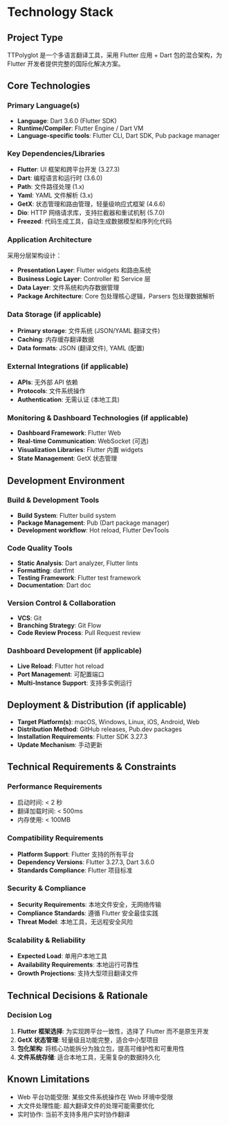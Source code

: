 # Technology Stack

## Project Type

TTPolyglot 是一个多语言翻译工具，采用 Flutter 应用 + Dart 包的混合架构，为 Flutter 开发者提供完整的国际化解决方案。

## Core Technologies

### Primary Language(s)

- **Language**: Dart 3.6.0 (Flutter SDK)
- **Runtime/Compiler**: Flutter Engine / Dart VM
- **Language-specific tools**: Flutter CLI, Dart SDK, Pub package manager

### Key Dependencies/Libraries

- **Flutter**: UI 框架和跨平台开发 (3.27.3)
- **Dart**: 编程语言和运行时 (3.6.0)
- **Path**: 文件路径处理 (1.x)
- **Yaml**: YAML 文件解析 (3.x)
- **GetX**: 状态管理和路由管理，轻量级响应式框架 (4.6.6)
- **Dio**: HTTP 网络请求库，支持拦截器和重试机制 (5.7.0)
- **Freezed**: 代码生成工具，自动生成数据模型和序列化代码

### Application Architecture

采用分层架构设计：

- **Presentation Layer**: Flutter widgets 和路由系统
- **Business Logic Layer**: Controller 和 Service 层
- **Data Layer**: 文件系统和内存数据管理
- **Package Architecture**: Core 包处理核心逻辑，Parsers 包处理数据解析

### Data Storage (if applicable)

- **Primary storage**: 文件系统 (JSON/YAML 翻译文件)
- **Caching**: 内存缓存翻译数据
- **Data formats**: JSON (翻译文件), YAML (配置)

### External Integrations (if applicable)

- **APIs**: 无外部 API 依赖
- **Protocols**: 文件系统操作
- **Authentication**: 无需认证 (本地工具)

### Monitoring & Dashboard Technologies (if applicable)

- **Dashboard Framework**: Flutter Web
- **Real-time Communication**: WebSocket (可选)
- **Visualization Libraries**: Flutter 内置 widgets
- **State Management**: GetX 状态管理

## Development Environment

### Build & Development Tools

- **Build System**: Flutter build system
- **Package Management**: Pub (Dart package manager)
- **Development workflow**: Hot reload, Flutter DevTools

### Code Quality Tools

- **Static Analysis**: Dart analyzer, Flutter lints
- **Formatting**: dartfmt
- **Testing Framework**: Flutter test framework
- **Documentation**: Dart doc

### Version Control & Collaboration

- **VCS**: Git
- **Branching Strategy**: Git Flow
- **Code Review Process**: Pull Request review

### Dashboard Development (if applicable)

- **Live Reload**: Flutter hot reload
- **Port Management**: 可配置端口
- **Multi-Instance Support**: 支持多实例运行

## Deployment & Distribution (if applicable)

- **Target Platform(s)**: macOS, Windows, Linux, iOS, Android, Web
- **Distribution Method**: GitHub releases, Pub.dev packages
- **Installation Requirements**: Flutter SDK 3.27.3
- **Update Mechanism**: 手动更新

## Technical Requirements & Constraints

### Performance Requirements

- 启动时间: < 2 秒
- 翻译加载时间: < 500ms
- 内存使用: < 100MB

### Compatibility Requirements

- **Platform Support**: Flutter 支持的所有平台
- **Dependency Versions**: Flutter 3.27.3, Dart 3.6.0
- **Standards Compliance**: Flutter 项目标准

### Security & Compliance

- **Security Requirements**: 本地文件安全，无网络传输
- **Compliance Standards**: 遵循 Flutter 安全最佳实践
- **Threat Model**: 本地工具，无远程安全风险

### Scalability & Reliability

- **Expected Load**: 单用户本地工具
- **Availability Requirements**: 本地运行可靠性
- **Growth Projections**: 支持大型项目翻译文件

## Technical Decisions & Rationale

### Decision Log

1. **Flutter 框架选择**: 为实现跨平台一致性，选择了 Flutter 而不是原生开发
2. **GetX 状态管理**: 轻量级且功能完整，适合中小型项目
3. **包化架构**: 将核心功能拆分为独立包，提高可维护性和可重用性
4. **文件系统存储**: 适合本地工具，无需复杂的数据持久化

## Known Limitations

- Web 平台功能受限: 某些文件系统操作在 Web 环境中受限
- 大文件处理性能: 超大翻译文件的处理可能需要优化
- 实时协作: 当前不支持多用户实时协作翻译
